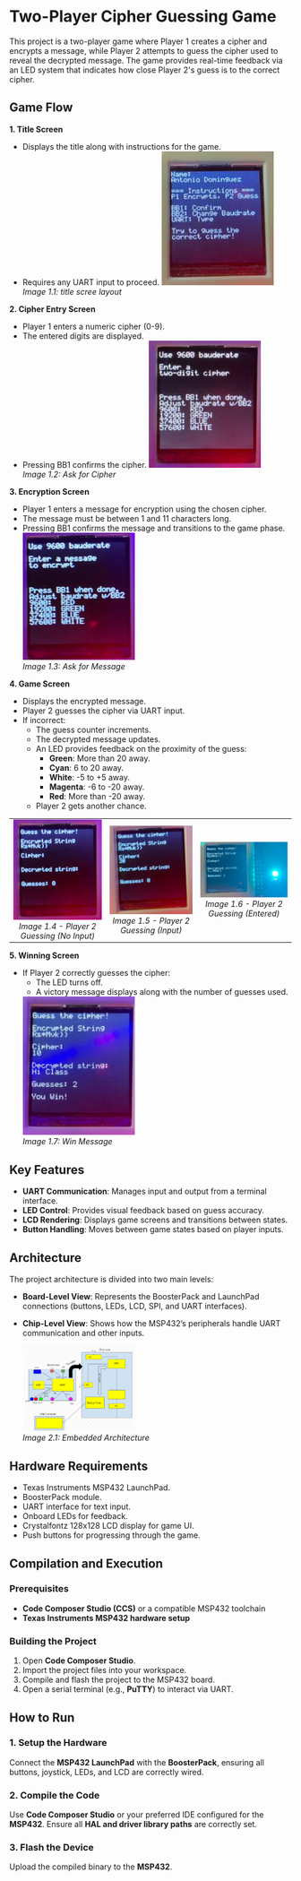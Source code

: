 # **Two-Player Cipher Guessing Game**
This project is a two-player game where Player 1 creates a cipher and encrypts a message, while Player 2 attempts to guess the cipher used to reveal the decrypted message. The game provides real-time feedback via an LED system that indicates how close Player 2's guess is to the correct cipher.


## **Game Flow**
**1. Title Screen**

- Displays the title along with instructions for the game.
- Requires any UART input to proceed.
    <td align="center">
        <img src="./readme_imgs/titlescreen.png" alt="title screen" width="200"><br>
        <em>Image 1.1: title scree layout</em>
    </td>
**2. Cipher Entry Screen**

- Player 1 enters a numeric cipher (0-9).
- The entered digits are displayed.
- Pressing BB1 confirms the cipher.
    <td align="center">
        <img src="./readme_imgs/askC.png" alt="Ask for Cipher" width="200"><br>
        <em>Image 1.2: Ask for Cipher</em>
    </td>

**3. Encryption Screen**

- Player 1 enters a message for encryption using the chosen cipher.
- The message must be between 1 and 11 characters long.
- Pressing BB1 confirms the message and transitions to the game phase.
    <td align="center">
        <img src="./readme_imgs/askM.png" alt="Ask for Message" width="200"><br>
        <em>Image 1.3: Ask for Message</em>
    </td>

**4. Game Screen**

- Displays the encrypted message.
- Player 2 guesses the cipher via UART input.
- If incorrect:
    - The guess counter increments.
    - The decrypted message updates.
    - An LED provides feedback on the proximity of the guess:
        - **Green**: More than 20 away.
        - **Cyan**: 6 to 20 away.
        - **White**: -5 to +5 away.
        - **Magenta**: -6 to -20 away.
        - **Red**: More than -20 away.
    - Player 2 gets another chance.
<table>
  <tr>
    <td align="center">
      <img src="./readme_imgs/guess1.PNG" alt="guess screen1" width="200"><br>
      <em>Image 1.4 - Player 2 Guessing (No Input)</em>
    </td>
    <td align="center">
      <img src="./readme_imgs/guess2.PNG" alt="guess screen2" width="200"><br>
      <em>Image 1.5 - Player 2 Guessing (Input)</em>
    </td>
    <td align="center">
      <img src="./readme_imgs/guess3.PNG" alt="guess screen3" width="200"><br>
      <em>Image 1.6 - Player 2 Guessing (Entered)</em>
    </td>
  </tr>
</table>

**5. Winning Screen**

- If Player 2 correctly guesses the cipher:
    - The LED turns off.
    - A victory message displays along with the number of guesses used.
    <td align="center">
      <img src="./readme_imgs/win.png" alt="win screen" width="200"><br>
      <em>Image 1.7: Win Message</em>
    </td>

## **Key Features**
- **UART Communication**: Manages input and output from a terminal interface.
- **LED Control**: Provides visual feedback based on guess accuracy.
- **LCD Rendering**: Displays game screens and transitions between states.
- **Button Handling**: Moves between game states based on player inputs.


## **Architecture**
The project architecture is divided into two main levels:
- **Board-Level View**: Represents the BoosterPack and LaunchPad connections (buttons, LEDs, LCD, SPI, and UART interfaces).
- **Chip-Level View**: Shows how the MSP432’s peripherals handle UART communication and other inputs.

     <img src="./readme_imgs/architecture.png" alt="embedded architecture" width="200"><br>
      <em>Image 2.1: Embedded Architecture</em>

## **Hardware Requirements**
- Texas Instruments MSP432 LaunchPad.
- BoosterPack module.
- UART interface for text input.
- Onboard LEDs for feedback.
- Crystalfontz 128x128 LCD display for game UI.
- Push buttons for progressing through the game.


## **Compilation and Execution**
### **Prerequisites**
- **Code Composer Studio (CCS)** or a compatible MSP432 toolchain
- **Texas Instruments MSP432 hardware setup**

### **Building the Project**
1. Open **Code Composer Studio**.
2. Import the project files into your workspace.
3. Compile and flash the project to the MSP432 board.
4. Open a serial terminal (e.g., **PuTTY**) to interact via UART.

## **How to Run**
### **1. Setup the Hardware**
Connect the **MSP432 LaunchPad** with the **BoosterPack**, ensuring all buttons, joystick, LEDs, and LCD are correctly wired.

### **2. Compile the Code**
Use **Code Composer Studio** or your preferred IDE configured for the **MSP432**. Ensure all **HAL and driver library paths** are correctly set.

### **3. Flash the Device**
Upload the compiled binary to the **MSP432**.


